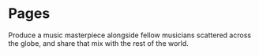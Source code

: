 # Pages
Produce a music masterpiece alongside fellow musicians scattered across the globe, and share that mix with the rest of the world.
